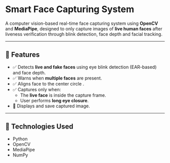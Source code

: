# Smart Face Capturing System

A computer vision-based real-time face capturing system using **OpenCV** and **MediaPipe**, designed to only capture images of **live human faces** after liveness verification through blink detection, face depth and facial tracking.

---

## 🚀 Features

- ✅ Detects **live and fake faces** using eye blink detection (EAR-based) and face depth.
- ✅ Warns when **multiple faces** are present.
- ✅ Aligns face to the center circle .
- ✅ Captures only when:
  - The **live face** is inside the capture frame.
  - User performs **long eye closure**.
- 📸 Displays and save captured image.

---

## 🧠 Technologies Used

- Python
- OpenCV
- MediaPipe
- NumPy

